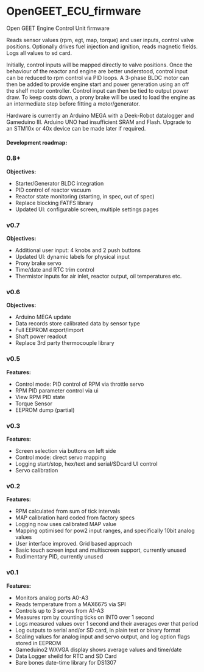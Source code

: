 # OpenGEET_ECU_firmware
Open GEET Engine Control Unit firmware

Reads sensor values (rpm, egt, map, torque) and user inputs, control valve positions.
Optionally drives fuel injection and ignition, reads magnetic fields.
Logs all values to sd card.

Initially, control inputs will be mapped directly to valve positions.
Once the behaviour of the reactor and engine are better understood, control input can be reduced to rpm control via PID loops.
A 3-phase BLDC motor can then be added to provide engine start and power generation using an off the shelf motor controller.
Control input can then be tied to output power draw.
To keep costs down, a prony brake will be used to load the engine as an intermediate step before fitting a motor/generator.

Hardware is currently an Arduino MEGA with a Deek-Robot datalogger and Gameduino III. Arduino UNO had insufficient SRAM and Flash.
Upgrade to an STM10x or 40x device can be made later if required.

#### Development roadmap:

### 0.8+

**Objectives:**
- Starter/Generator BLDC integration
- PID control of reactor vacuum
- Reactor state monitoring (starting, in spec, out of spec)
- Replace blocking FATFS library
- Updated UI: configurable screen, multiple settings pages

### v0.7

**Objectives:**

- Additional user input: 4 knobs and 2 push buttons
- Updated UI: dynamic labels for physical input
- Prony brake servo
- Time/date and RTC trim control
- Thermistor inputs for air inlet, reactor output, oil temperatures etc.

### v0.6

**Objectives:**

- Arduino MEGA update
- Data records store calibrated data by sensor type
- Full EEPROM export/import
- Shaft power readout
- Replace 3rd party thermocouple library

### v0.5

**Features:**

- Control mode: PID control of RPM via throttle servo
- RPM PID parameter control via ui
- View RPM PID state
- Torque Sensor
- EEPROM dump (partial)

### v0.3

**Features:**

- Screen selection via buttons on left side
- Control mode: direct servo mapping
- Logging start/stop, hex/text and serial/SDcard UI control
- Servo calibration

### v0.2

**Features:**

- RPM calculated from sum of tick intervals
- MAP calibration hard coded from factory specs
- Logging now uses calibrated MAP value
- Mapping optimised for pow2 input ranges, and specifically 10bit analog values
- User interface improved. Grid based approach
- Basic touch screen input and multiscreen support, currently unused
- Rudimentary PID, currently unused

### v0.1

**Features:**

- Monitors analog ports A0-A3
- Reads temperature from a MAX6675 via SPI
- Controls up to 3 servos from A1-A3
- Measures rpm by counting ticks on INT0 over 1 second
- Logs measured values over 1 second and their averages over that period
- Log outputs to serial and/or SD card, in plain text or binary format
- Scaling values for analog input and servo output, and log option flags stored in EEPROM
- Gameduino2 WXVGA display shows average values and time/date
- Data Logger sheild for RTC and SD Card
- Bare bones date-time library for DS1307
